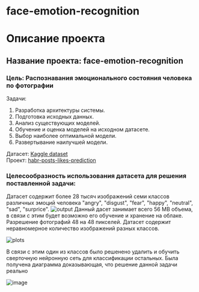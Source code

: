 # face-emotion-recognition


# Описание проекта
## Название проекта: face-emotion-recognition
### Цель: Распознавания эмоционального состояния человека по фотографии 

Задачи:
1. Разработка архитектуры системы.
2. Подготовка исходных данных.
3. Анализ существующих моделей.
4. Обучение и оценка моделей на исходном датасете.
5. Выбор наиболее оптимальной модели.
6. Развертывание наилучшей модели.  

Датасет: [Kaggle dataset](https://www.kaggle.com/datasets/msambare/fer2013)  
Проект: [habr-posts-likes-prediction](https://github.com/Alexey9991/face-emotion-recognition)

### Целесообразность использования датасета для решения поставленной задачи:
Датасет содержит более 28 тысяч изображений семи классов различных эмоций человека "angry", "disgust", "fear", "happy", "neutral", "sad", "surprice".
![output](https://user-images.githubusercontent.com/97290990/233084081-9ff502bf-7061-4d73-8ff5-b09c3e0a6873.png)
Данный дасет занимает всего 56 MB объема, в связи с этим будет возможно его обучение и хранение на облаке. Разрешение фотографий 48 на 48 пикселей. Датасет содержит неравномерное количество изображений разных классов.

![plots](https://user-images.githubusercontent.com/97290990/233084609-4ea63ff4-14c3-42ab-85e8-dbb1cf569472.png)

В связи с этим один из классов было решенено удалить и обучить сверточную нейронную сеть для классификации остальных. Была получена диаграмма доказывающая, что решение данной задачи реально

![image](https://user-images.githubusercontent.com/97290990/233087666-3e865432-2af5-48a3-96fc-4c72378bd1ba.png)
